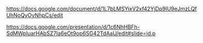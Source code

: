 https://docs.google.com/document/d/1L7bLMSYixV2xf42YjDp9IU9eJmzLQfUhNoQyOyNhpCs/edit

https://docs.google.com/presentation/d/1c6NhHBFh-SdMWpIuarHAbSZ7Ia6eOt9op6SG42TdAaU/edit#slide=id.p

